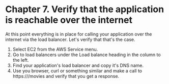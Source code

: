# Chapter 7.  Verify that the application is reachable over the internet

At this point everything is in place for calling your application over the internet via the load balancer. Let's verify that that's the case.

1. Select EC2 from the AWS Service menu.
1. Go to load balancers under the Load balance heading in the column to the left.
1. Find your application's load balancer and copy it's DNS name.
1. Use you browser, curl or something similar and make a call to https://<Load balancer DNS name>/movies and verify that you get a response.
